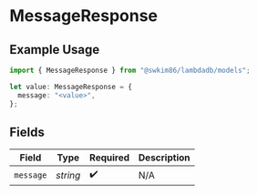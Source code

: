 # MessageResponse

## Example Usage

```typescript
import { MessageResponse } from "@swkim86/lambdadb/models";

let value: MessageResponse = {
  message: "<value>",
};
```

## Fields

| Field              | Type               | Required           | Description        |
| ------------------ | ------------------ | ------------------ | ------------------ |
| `message`          | *string*           | :heavy_check_mark: | N/A                |